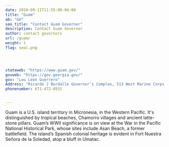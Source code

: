 ```yaml
---
date: 2020-09-11T11:55:00-04:00
title: "Guam"
ab: "GU"
seo_title: "Contact Guam Governor"
description: Contact Guam Governor
author: contact governors
url: /guam/
weight: 1
flag: seal.png




stateweb: "https://www.guam.gov/"
govweb: "https://gov.georgia.gov/"
gov: "Lou Leon Guerrero"
Address: "Ricardo J Bordallo Governor’s Complex, 513 West Marine Corps Drive, Hagatna, GU 96910"
phonenumber: 671-472-8931


---
```

Guam is a U.S. island territory in Micronesia, in the Western Pacific. It's distinguished by tropical beaches, Chamorro villages and ancient latte-stone pillars. Guam’s WWII significance is on view at the War in the Pacific National Historical Park, whose sites include Asan Beach, a former battlefield. The island’s Spanish colonial heritage is evident in Fort Nuestra Señora de la Soledad, atop a bluff in Umatac. 